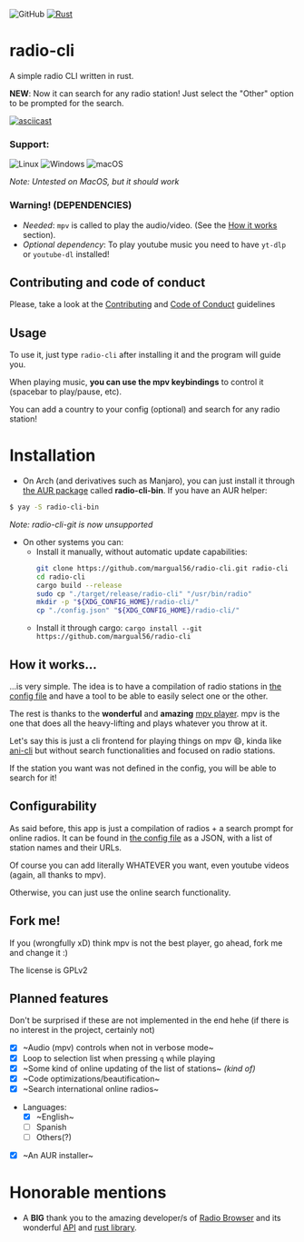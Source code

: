 ![GitHub](https://img.shields.io/github/license/margual56/radio-cli) [![Rust](https://github.com/margual56/radio-cli/actions/workflows/rust.yml/badge.svg?branch=main)](https://github.com/margual56/radio-cli/actions/workflows/rust.yml)


# radio-cli
A simple radio CLI written in rust.

**NEW**: Now it can search for any radio station! Just select the "Other" option to be prompted for the search.

[![asciicast](https://asciinema.org/a/Kt0CP53YO0IWPyUs1p2S45zO7.svg)](https://asciinema.org/a/Kt0CP53YO0IWPyUs1p2S45zO7)

### Support:
![Linux](https://img.shields.io/badge/Linux-FCC624?style=for-the-badge&logo=linux&logoColor=black)
![Windows](https://img.shields.io/badge/Windows-0078D6?style=for-the-badge&logo=windows&logoColor=white)
![macOS](https://img.shields.io/badge/mac%20os-000000?style=for-the-badge&logo=macos&logoColor=F0F0F0) 

_Note: Untested on MacOS, but it should work_

### Warning! (**DEPENDENCIES**)
- *Needed*: `mpv` is called to play the audio/video. (See the [How it works](https://github.com/margual56/radio-cli#how-it-works) section).
- *Optional dependency*: To play youtube music you need to have `yt-dlp` or `youtube-dl` installed! 

## Contributing and code of conduct
Please, take a look at the [Contributing](https://github.com/margual56/radio-cli/blob/main/CONTRIBUTING.md) and [Code of Conduct](https://github.com/margual56/radio-cli/blob/main/CODE_OF_CONDUCT.md) guidelines

## Usage
To use it, just type `radio-cli` after installing it and the program will guide you.

When playing music, __you can use the mpv keybindings__ to control it (spacebar to play/pause, etc).

You can add a country to your config (optional) and search for any radio station!

# Installation
- On Arch (and derivatives such as Manjaro), you can just install it through [the AUR package](https://aur.archlinux.org/cgit/aur.git/tree/PKGBUILD?h=radio-cli-bin) called **radio-cli-bin**. If you have an AUR helper:
```bash
$ yay -S radio-cli-bin
```
_Note: radio-cli-git is now unsupported_

- On other systems you can:
   - Install it manually, without automatic update capabilities:
      ```bash
      git clone https://github.com/margual56/radio-cli.git radio-cli
      cd radio-cli
      cargo build --release
      sudo cp "./target/release/radio-cli" "/usr/bin/radio"
      mkdir -p "${XDG_CONFIG_HOME}/radio-cli/"
      cp "./config.json" "${XDG_CONFIG_HOME}/radio-cli/"
      ```
   - Install it through cargo: `cargo install --git https://github.com/margual56/radio-cli`

## How it works...
...is very simple. The idea is to have a compilation of radio stations in [the config file](https://github.com/margual56/radio-cli/blob/main/config.json) and have a tool to be able to easily select one or the other.

The rest is thanks to the **wonderful** and **amazing** [mpv player](https://github.com/mpv-player/mpv). mpv is the one that does all the heavy-lifting and plays whatever you throw at it.

Let's say this is just a cli frontend for playing things on mpv 😄, kinda like [ani-cli](https://github.com/pystardust/ani-cli) but without search functionalities and focused on radio stations.

If the station you want was not defined in the config, you will be able to search for it!

## Configurability
As said before, this app is just a compilation of radios + a search prompt for online radios. It can be found in [the config file](https://github.com/margual56/radio-cli/blob/main/config.json) as a JSON, with a list of station names and their URLs.


Of course you can add literally WHATEVER you want, even youtube videos (again, all thanks to mpv).
</details>

Otherwise, you can just use the online search functionality.

## Fork me!
If you (wrongfully xD) think mpv is not the best player, go ahead, fork me and change it :)

The license is GPLv2

## Planned features 
Don't be surprised if these are not implemented in the end hehe (if there is no interest in the project, certainly not)

- [x] ~Audio (mpv) controls when not in verbose mode~
- [x] Loop to selection list when pressing `q` while playing
- [x] ~Some kind of online updating of the list of stations~ _(kind of)_
- [x] ~Code optimizations/beautification~
- [x] ~Search international online radios~
- Languages:
  - [x] ~English~
  - [ ] Spanish
  - [ ] Others(?)
- [x] ~An AUR installer~

# Honorable mentions
- A **BIG** thank you to the amazing developer/s of [Radio Browser](https://www.radio-browser.info/) and its wonderful [API](http://api.radio-browser.info/) and [rust library](https://crates.io/crates/radiobrowser). 
